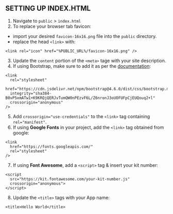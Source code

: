 ## SETTING UP INDEX.HTML

1. Navigate to `public` > `index.html`
2. To replace your browser tab favicon:
 - import your desired `favicon-16x16.png` file into the `public` directory.
 - replace the head `<link>` with:
 ```
 <link rel="icon" href="%PUBLIC_URL%/favicon-16x16.png" />
 ```
3. Update the `content` portion of the `<meta>` tage with your site description.
4. If using Bootstrap, make sure to add it as per the [documentation](https://react-bootstrap.github.io/getting-started/introduction):
```
<link
  rel="stylesheet"
  href="https://cdn.jsdelivr.net/npm/bootstrap@4.6.0/dist/css/bootstrap.min.css"
  integrity="sha384-B0vP5xmATw1+K9KRQjQERJvTumQW0nPEzvF6L/Z6nronJ3oUOFUFpCjEUQouq2+l"
  crossorigin="anonymous"
/>
```
5. Add `crossorigin="use-credentials"` to the `<link>` tag containing `rel="manifest"`.
6. If using **Google Fonts** in your project, add the `<link>` tag obtained from google:
```
<link
  href="https://fonts.googleapis.com/"
  rel="stylesheet"
/>
```
7. If using **Font Awesome**, add a `<script>` tag & insert your kit number:
```
<script
  src="https://kit.fontawesome.com/your-kit-number.js"
  crossorigin="anonymous">
</script>
```
8. Update the `<title>` tags with your App name:
```
<title>Hello World</title>
```
